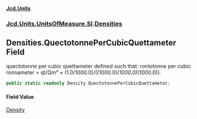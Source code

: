 #### [Jcd.Units](index.md 'index')
### [Jcd.Units.UnitsOfMeasure.SI](Jcd.Units.UnitsOfMeasure.SI.md 'Jcd.Units.UnitsOfMeasure.SI').[Densities](Densities.md 'Jcd.Units.UnitsOfMeasure.SI.Densities')

## Densities.QuectotonnePerCubicQuettameter Field

quectotonne per cubic quettameter defined such that: rontotonne per cubic ronnameter = qt/Qm³ × (1.0/1000.0)/((1000.0)*(1000.0)*(1000.0)).

```csharp
public static readonly Density QuectotonnePerCubicQuettameter;
```

#### Field Value
[Density](Density.md 'Jcd.Units.UnitTypes.Density')